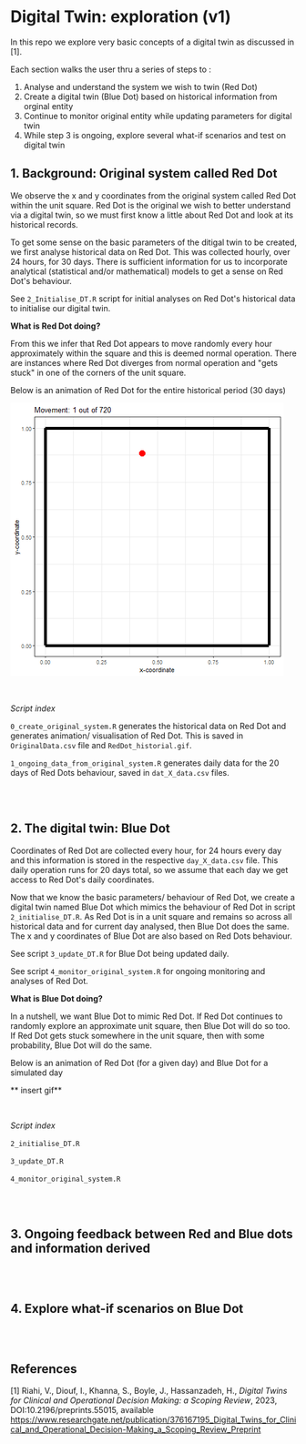 # Digital Twin: exploration (v1)

In this repo we explore very basic concepts of a digital twin as discussed in [1]. 

Each section walks the user thru a series of steps to :

1. Analyse and understand the system we wish to twin (Red Dot)
2. Create a digital twin (Blue Dot) based on historical information from orginal entity
3. Continue to monitor original entity while updating parameters for digital twin
4. While step 3 is ongoing, explore several what-if scenarios and test on digital twin 




## 1. Background: Original system called Red Dot

We observe the x and y coordinates from the original system called Red Dot within the unit square. Red Dot is the original we wish to better understand via a digital twin, so we must first know a little about Red Dot and look at its historical records.

To get some sense on the basic parameters of the ditigal twin to be created, we first analyse historical data on Red Dot. This was collected hourly, over 24 hours, for 30 days. There is sufficient information for us to incorporate analytical (statistical and/or mathematical) models to get a sense on Red Dot's behaviour.  

See `2_Initialise_DT.R` script for initial analyses on Red Dot's historical data to initialise our digital twin. 


__What is Red Dot doing?__

From this we infer that Red Dot appears to move randomly every hour approximately within the square and this is deemed normal operation. There are instances where Red Dot diverges from normal operation and "gets stuck" in one of the corners of the unit square.

Below is an animation of Red Dot for the entire historical period (30 days)

![](https://github.com/MarcelaCespedes/Digital_Twin_Explore1/blob/main/RedDot_historial.gif)

<br>

_Script index_

`0_create_original_system.R` generates the historical data on Red Dot and generates animation/ visualisation of Red Dot. This is saved in `OriginalData.csv` file and `RedDot_historial.gif`.

`1_ongoing_data_from_original_system.R` generates daily data for the 20 days of Red Dots behaviour, saved in `dat_X_data.csv` files.



<br>
<br>


## 2. The digital twin: Blue Dot

Coordinates of Red Dot are collected every hour, for 24 hours every day and this information is stored in the respective `day_X_data.csv` file. This daily operation runs for 20 days total, so we assume that each day we get access to Red Dot's daily coordinates. 

Now that we know the basic parameters/ behaviour of Red Dot, we create a digital twin named Blue Dot which mimics the behaviour of Red Dot in script `2_initialise_DT.R`. As Red Dot is in a unit square and remains so across all historical data and for current day analysed, then Blue Dot does the same. The x and y coordinates of Blue Dot are also based on Red Dots behaviour.

See script `3_update_DT.R` for Blue Dot being updated daily. 

See script `4_monitor_original_system.R` for ongoing monitoring and analyses of Red Dot.


__What is Blue Dot doing?__

In a nutshell, we want Blue Dot to mimic Red Dot. If Red Dot continues to randomly explore an approximate unit square, then Blue Dot will do so too. If Red Dot gets stuck somewhere in the unit square, then with some probability, Blue Dot will do the same.

Below is an animation of Red Dot (for a given day) and Blue Dot for a simulated day 

** insert gif**


<br>


_Script index_

`2_initialise_DT.R`

`3_update_DT.R`

`4_monitor_original_system.R`




<br>
<br>

## 3. Ongoing feedback between Red and Blue dots and information derived


<br>
<br>

## 4. Explore what-if scenarios on Blue Dot




<br>
<br>

## References

[1] Riahi, V., Diouf, I., Khanna, S., Boyle, J., Hassanzadeh, H., _Digital Twins for Clinical and Operational Decision Making: a Scoping Review_, 2023, DOI:10.2196/preprints.55015, available https://www.researchgate.net/publication/376167195_Digital_Twins_for_Clinical_and_Operational_Decision-Making_a_Scoping_Review_Preprint
